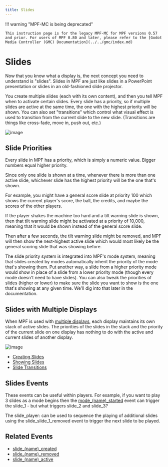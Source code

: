 ```yaml
---
title: Slides
---
```


!!! warning "MPF-MC is being deprecated"

    This instruction page is for the legacy MPF-MC for MPF versions 0.57 and prior. For users of MPF 0.80 and later, please refer to the [Godot Media Controller (GMC) Documentation](../../gmc/index.md)

# Slides


Now that you know what a display is, the next concept you need to
understand is "slides". Slides in MPF are just like slides in a
PowerPoint presentation or slides in an old-fashioned slide projector.

You create multiple slides (each with its own content), and then you
tell MPF when to activate certain slides. Every slide has a priority, so
if multiple slides are active at the same time, the one with the highest
priority will be shown. You can also set "transitions" which control
what visual effect is used to transition from the current slide to the
new slide. (Transitions are things like cross-fade, move in, push out,
etc.)

![image](/docs/mc/images/how_slides_work.png)

## Slide Priorities

Every slide in MPF has a priority, which is simply a numeric value.
Bigger numbers equal higher priority.

Since only one slide is shown at a time, whenever there is more than one
active slide, whichever slide has the highest priority will be the one
that's shown.

For example, you might have a general score slide at priority 100 which
shows the current player's score, the ball, the credits, and maybe the
scores of the other players.

If the player shakes the machine too hard and a tilt warning slide is
shown, then that tilt warning slide might be activated at a priority of
10,000, meaning that it would be shown instead of the general score
slide.

Then after a few seconds, the tilt warning slide might be removed, and
MPF will then show the next-highest active slide which would most likely
be the general scoring slide that was showing before.

The slide priority system is integrated into MPF's mode system, meaning
that slides created by modes automatically inherit the priority of the
mode that's showing them. Put another way, a slide from a higher
priority mode would show in place of a slide from a lower priority mode
(though every mode doesn't need to have slides). You can also tweak the
priorities of slides (higher or lower) to make sure the slide you want
to show is the one that's showing at any given time. We'll dig into
that later in the documentation.

## Slides with Multiple Displays

When MPF is used with
[multiple displays](../displays/index.md), each display maintains its own stack of active slides. The
priorities of the slides in the stack and the priority of the current
slide on one display has nothing to do with the active and current
slides of another display.

![image](/docs/mc/images/slides_with_multiple_displays.png)

* [Creating Slides](creating_slides.md)
* [Showing Slides](showing_slides.md)
* [Slide Transitions](transitions.md)

## Slides Events

These events can be useful within players. For example, if you want to
play 3 slides as a mode begins then the
[mode_(name)_started](../../events/mode_name_started.md) event can
trigger the slide_1 - but what triggers slide_2 and slide_3?

The slide_player: can be used to sequence the playing of additional
slides using the slide_slide_1_removed event to trigger the next slide
to be played.

## Related Events

* [slide_(name)_created](../../events/slide_slide_created.md)
* [slide_(name)_removed](../../events/slide_slide_removed.md)
* [slide_(name)_active](../../events/slide_slide_active.md)
